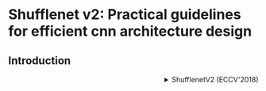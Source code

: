 # Shufflenet v2: Practical guidelines for efficient cnn architecture design

## Introduction

<!-- [BACKBONE] -->

<details>
<summary align="right">ShufflenetV2 (ECCV'2018)</summary>

```bibtex
@inproceedings{ma2018shufflenet,
  title={Shufflenet v2: Practical guidelines for efficient cnn architecture design},
  author={Ma, Ningning and Zhang, Xiangyu and Zheng, Hai-Tao and Sun, Jian},
  booktitle={Proceedings of the European conference on computer vision (ECCV)},
  pages={116--131},
  year={2018}
}
```

</details>
